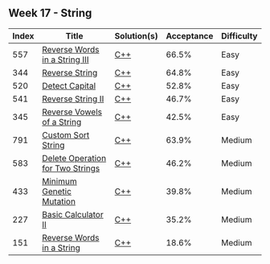 ## Week 17 - String
Index|Title|Solution(s)|Acceptance|Difficulty
-|-|-|-|-
557|[Reverse Words in a String III](https://leetcode.com/problems/reverse-words-in-a-string-iii)|[C++](./557.reverse-words-in-a-string-iii.cpp)|66.5%|Easy
344|[Reverse String](https://leetcode.com/problems/reverse-string)|[C++](./344.reverse-string.cpp)|64.8%|Easy
520|[Detect Capital](https://leetcode.com/problems/detect-capital)|[C++](./520.detect-capital.cpp)|52.8%|Easy
541|[Reverse String II](https://leetcode.com/problems/reverse-string-ii)|[C++](./541.reverse-string-ii.cpp)|46.7%|Easy
345|[Reverse Vowels of a String](https://leetcode.com/problems/reverse-vowels-of-a-string)|[C++](./345.reverse-vowels-of-a-string.cpp)|42.5%|Easy
791|[Custom Sort String](https://leetcode.com/problems/custom-sort-string)|[C++](./791.custom-sort-string.cpp)|63.9%|Medium
583|[Delete Operation for Two Strings](https://leetcode.com/problems/delete-operation-for-two-strings)|[C++](./583.delete-operation-for-two-strings.cpp)|46.2%|Medium
433|[Minimum Genetic Mutation](https://leetcode.com/problems/minimum-genetic-mutation)|[C++](./433.minimum-genetic-mutation.cpp)|39.8%|Medium
227|[Basic Calculator II](https://leetcode.com/problems/basic-calculator-ii)|[C++](./227.basic-calculator-ii.cpp)|35.2%|Medium
151|[Reverse Words in a String](https://leetcode.com/problems/reverse-words-in-a-string)|[C++](./151.reverse-words-in-a-string.cpp)|18.6%|Medium
